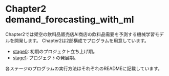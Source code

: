 # Chapter2 demand_forecasting_with_ml

Chapter2では架空の飲料品販売店AI商店の飲料品需要を予測する機械学習モデルを開発します。
Chapter2は2部構成でプログラムを用意しています。

- [stage0](./stage0/): 初期のプロジェクト立ち上げ期。
- [stage1](./stage1/): プロジェクトの発展期。

各ステージのプログラムの実行方法はそれぞれのREADMEに記載しています。
